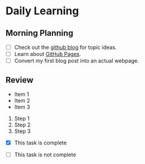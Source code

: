 # Daily Learning

## Morning Planning

- [ ] Check out the [github blog](https://github.blog/) for topic ideas.
- [ ] Learn about [GitHub Pages](https://skills.github.com/#first-day-on-github).
- [ ] Convert my first blog post into an actual webpage.

## Review

- Item 1
- Item 2
- Item 3
  
1. Step 1
1. Step 2
1. Step 3

- [x] This task is complete
- [ ] This task is not complete

